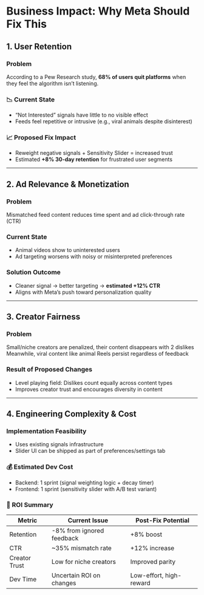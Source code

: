 # Business Impact: Why Meta Should Fix This

## 1. User Retention

### Problem
According to a Pew Research study, **68% of users quit platforms** when they feel the algorithm isn’t listening.

### 📉 Current State
- “Not Interested” signals have little to no visible effect
- Feeds feel repetitive or intrusive (e.g., viral animals despite disinterest)

### 📈 Proposed Fix Impact
- Reweight negative signals + Sensitivity Slider = increased trust
- Estimated **+8% 30-day retention** for frustrated user segments

---

## 2. Ad Relevance & Monetization

### Problem
Mismatched feed content reduces time spent and ad click-through rate (CTR)

### Current State
- Animal videos show to uninterested users
- Ad targeting worsens with noisy or misinterpreted preferences

### Solution Outcome
- Cleaner signal → better targeting → **estimated +12% CTR**
- Aligns with Meta’s push toward personalization quality

---

## 3. Creator Fairness

### Problem
Small/niche creators are penalized, their content disappears with 2 dislikes  
Meanwhile, viral content like animal Reels persist regardless of feedback

### Result of Proposed Changes
- Level playing field: Dislikes count equally across content types
- Improves creator trust and encourages diversity in content

---

## 4. Engineering Complexity & Cost

### Implementation Feasibility
- Uses existing signals infrastructure
- Slider UI can be shipped as part of preferences/settings tab

### 💰 Estimated Dev Cost
- Backend: 1 sprint (signal weighting logic + decay timer)
- Frontend: 1 sprint (sensitivity slider with A/B test variant)

### 🚀 ROI Summary

| Metric             | Current Issue                 | Post-Fix Potential     |
|--------------------|-------------------------------|------------------------|
| Retention          | -8% from ignored feedback     | +8% boost              |
| CTR                | ~35% mismatch rate            | +12% increase          |
| Creator Trust      | Low for niche creators        | Improved parity        |
| Dev Time           | Uncertain ROI on changes      | Low-effort, high-reward|

